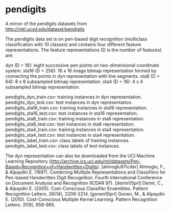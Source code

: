 pendigits
=========

A mirror of the pendigits datasets from http://mkl.ucsd.edu/dataset/pendigits

The pendigits data set is on pen-based digit recognition (multiclass classification with 10 classes) and contains four different feature representations. The feature representations (D is the number of features) are: 

dyn (D = 16): eight successive pen points on two-dimensional coordinate system.
sta16 (D = 256): 16 x 16 image bitmap representation formed by connecting the points in dyn representation with line segments.
sta8 (D = 64): 8 x 8 subsampled bitmap representation.
sta4 (D = 16): 4 x 4 subsampled bitmap representation.

pendigits_dyn_train.csv: training instances in dyn representation.
pendigits_dyn_test.csv: test instances in dyn representation.
pendigits_sta16_train.csv: training instances in sta16 representation.
pendigits_sta16_test.csv: test instances in sta16 representation.
pendigits_sta8_train.csv: training instances in sta8 representation.
pendigits_sta8_test.csv: test instances in sta8 representation.
pendigits_sta4_train.csv: training instances in sta4 representation.
pendigits_sta4_test.csv: test instances in sta4 representation.
pendigits_label_train.csv: class labels of training instances.
pendigits_label_test.csv: class labels of test instances.

The dyn representation can also be downloaded from the UCI Machine Learning Repository (http://archive.ics.uci.edu/ml/datasets/Pen-Based+Recognition+of+Handwritten+Digits). [alimoglu97icdar] Alimoglu, F., & Alpaydin E. (1997).  Combining Multiple Representations and Classifiers for Pen-based Handwritten Digit Recognition. Fourth International Conference on Document Analysis and Recognition (ICDAR 97). [demir05prl] Demir, C., & Alpaydin E. (2005).  Cost-Conscious Classifier Ensembles. Pattern Recognition Letters. 26(14), 2206-2214.  [gonen10prl] Gonen, M., & Alpaydin E. (2010).  Cost-Conscious Multiple Kernel Learning. Pattern Recognition Letters. 31(9), 959-965.


